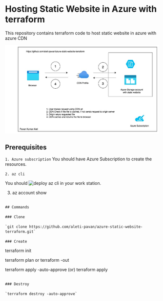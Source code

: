 # Hosting Static Website in Azure with terraform
This repository contains terraform code to host static website in azure with azure CDN

![Hosting Static Website in Azure with Terraform](files/azure_static_website.jpg)


## Prerequisites

  `1. Azure subscription`
You should have Azure Subscription to create the resources.

`2. az cli`

You should ![deploy az cli]((https://docs.microsoft.com/en-us/cli/azure/install-azure-cli)) in your work station.

  3. az account show

```

## Commands

### Clone

`git clone https://github.com/aleti-pavan/azure-static-website-terraform.git`

### Create

```

terraform init

terraform plan or terraform -out <planfile>

terraform apply -auto-approve  (or) terraform apply <planfile>


```

### Destroy

`terraform destroy -auto-approve`
